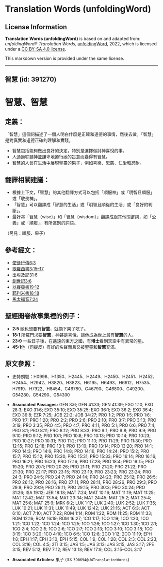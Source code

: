 # Translation Words (unfoldingWord)

## License Information

**Translation Words (unfoldingWord)** is based on and adapted from: _unfoldingWord® Translation Words_, [unfoldingWord](https://unfoldingword.org/utw), 2022, which is licensed under a [CC BY-SA 4.0 license](https://creativecommons.org/licenses/by-sa/4.0/legalcode.en).

This markdown version is provided under the same license.



--------------------------------

## 智慧 (id: 391270)

智慧、智慧
=====

定義：
---

「智慧」這個詞描述了一個人明白什麼是正確和道德的事情，然後去做。「智慧」是對真實和道德正確的理解和實踐。

* 智慧包括能夠做出良好的決定，特別是選擇做討神喜悅的事。
* 人通過聆聽神並謙卑地遵行祂的旨意而變得有智慧。
* 智慧的人會在生活中展現聖靈的果子，例如喜樂、恩慈、仁愛和忍耐。

翻譯相關建議：
-------

* 根據上下文，「智慧」的其他翻譯方式可以包括「順服神」或「明智且順服」或「敬畏神」。
* 「智慧」可以翻譯成「智慧的生活」或「明智且順從的生活」或「良好的判斷」。
* 最好將「智慧（wise）」和「智慧（wisdom）」翻譯成跟其他關鍵詞，如「公義」或「順服」，有所區別的詞語。

（另見：順服、果子）

參考經文：
-----

* [使徒行傳6:3](https://ref.ly/Acts6:3)
* [歌羅西書3:15–17](https://ref.ly/Col3:15-Col3:17)
* [出埃及記31:6](https://ref.ly/Exod31:6)
* [創世記3:6](https://ref.ly/Gen3:6)
* [以賽亞書19:12](https://ref.ly/Isa19:12)
* [耶利米書18:18](https://ref.ly/Jer18:18)
* [馬太福音7:24](https://ref.ly/Matt7:24)

聖經開卷故事集裡的例子：
------------

* **2:5** 她也想要有**智慧**，就摘下果子吃了。
* **18:1** 所羅門求要**智慧**，神甚是喜悅，讓他成為世上最有**智慧**的人。
* **23:9** 一些日子後，在遙遠的東方之國，有**博士**看到天空中有異常的星。
* **45:1**他（司提反）有好的名聲而且又被聖靈和**智慧**充滿。

原文參照：
-----

* 史特朗號：H0998、H1350、H2445、H2449、H2450、H2451、H2452、H2454、H2942、H3820、H3823、H6195、H6493、H6912、H7535、H7919、H7922、H8454、G46780、G46790、G46800、G49200、G54280、G54290、G54300

* **Associated Passages:** GEN 3:6; GEN 41:33; GEN 41:39; EXO 1:10; EXO 28:3; EXO 31:6; EXO 35:10; EXO 35:25; EXO 36:1; EXO 36:2; EXO 36:4; EXO 36:8; EZR 7:25; JOB 22:2; JOB 34:27; PRO 1:2; PRO 1:5; PRO 1:6; PRO 1:7; PRO 1:20; PRO 2:2; PRO 2:6; PRO 2:10; PRO 3:7; PRO 3:13; PRO 3:19; PRO 3:35; PRO 4:5; PRO 4:7; PRO 4:11; PRO 5:1; PRO 6:6; PRO 7:4; PRO 8:1; PRO 8:11; PRO 8:12; PRO 8:33; PRO 9:1; PRO 9:8; PRO 9:9; PRO 9:10; PRO 9:12; PRO 10:1; PRO 10:8; PRO 10:13; PRO 10:14; PRO 10:23; PRO 10:27; PRO 10:31; PRO 11:2; PRO 11:10; PRO 11:29; PRO 11:30; PRO 12:15; PRO 12:18; PRO 13:1; PRO 13:10; PRO 13:14; PRO 13:20; PRO 14:1; PRO 14:3; PRO 14:6; PRO 14:8; PRO 14:16; PRO 14:24; PRO 15:2; PRO 15:7; PRO 15:12; PRO 15:20; PRO 15:31; PRO 15:33; PRO 16:14; PRO 16:16; PRO 16:21; PRO 16:23; PRO 17:16; PRO 17:28; PRO 18:4; PRO 18:15; PRO 19:20; PRO 20:1; PRO 20:26; PRO 21:11; PRO 21:20; PRO 21:22; PRO 21:30; PRO 22:17; PRO 23:15; PRO 23:19; PRO 23:23; PRO 23:24; PRO 24:3; PRO 24:5; PRO 24:7; PRO 24:14; PRO 24:23; PRO 25:12; PRO 26:5; PRO 26:12; PRO 26:16; PRO 27:11; PRO 28:11; PRO 28:26; PRO 29:3; PRO 29:8; PRO 29:9; PRO 29:11; PRO 29:15; PRO 30:3; PRO 30:24; PRO 31:26; ISA 19:12; JER 18:18; MAT 7:24; MAT 10:16; MAT 11:19; MAT 11:25; MAT 12:42; MAT 13:54; MAT 23:34; MAT 24:45; MAT 25:2; MAT 25:4; MAT 25:8; MAT 25:9; MRK 6:2; LUK 1:17; LUK 2:40; LUK 2:52; LUK 7:35; LUK 10:21; LUK 11:31; LUK 11:49; LUK 12:42; LUK 21:15; ACT 6:3; ACT 6:10; ACT 7:10; ACT 7:22; ROM 1:14; ROM 1:22; ROM 11:25; ROM 11:33; ROM 12:16; ROM 16:19; ROM 16:27; 1CO 1:17; 1CO 1:19; 1CO 1:20; 1CO 1:21; 1CO 1:22; 1CO 1:24; 1CO 1:25; 1CO 1:26; 1CO 1:27; 1CO 1:30; 1CO 2:1; 1CO 2:4; 1CO 2:5; 1CO 2:6; 1CO 2:7; 1CO 2:13; 1CO 3:10; 1CO 3:18; 1CO 3:19; 1CO 3:20; 1CO 4:10; 1CO 6:5; 1CO 12:8; 2CO 1:12; 2CO 11:19; EPH 1:8; EPH 1:17; EPH 3:10; EPH 5:15; COL 1:9; COL 1:28; COL 2:3; COL 2:23; COL 3:16; COL 4:5; 2TI 3:15; JAS 1:5; JAS 3:13; JAS 3:15; JAS 3:17; 2PE 3:15; REV 5:12; REV 7:12; REV 13:18; REV 17:9; COL 3:15–COL 3:17
* **Associated Articles:** 果子 (ID: `390694@UWTranslationWords`)

